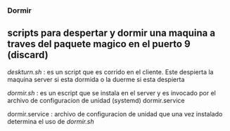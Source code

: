 ### Dormir

## scripts para despertar y dormir una maquina a traves del paquete magico en el puerto 9 (discard)

*deskturn.sh* : es un script que es corrido en el cliente. Este despierta la maquina server si esta dormida o la duerme si esta despierta

*dormir.sh* : es un escript que se instala en el server y es invocado por el archivo de configuracion de unidad (systemd) dormir.service

dormir.service : archivo de configuracion de unidad que una vez instalado determina el uso de *dormir.sh*
